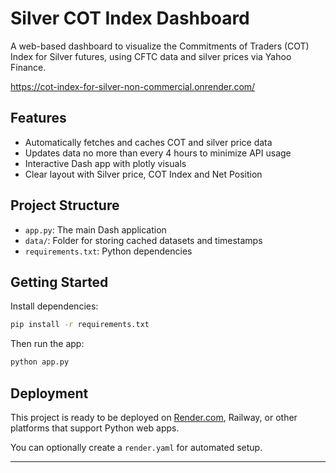 # Silver COT Index Dashboard

A web-based dashboard to visualize the Commitments of Traders (COT) Index for Silver futures, using CFTC data and silver prices via Yahoo Finance.

https://cot-index-for-silver-non-commercial.onrender.com/

## Features
- Automatically fetches and caches COT and silver price data
- Updates data no more than every 4 hours to minimize API usage
- Interactive Dash app with plotly visuals
- Clear layout with Silver price, COT Index and Net Position

## Project Structure
- `app.py`: The main Dash application
- `data/`: Folder for storing cached datasets and timestamps
- `requirements.txt`: Python dependencies

## Getting Started
Install dependencies:
```bash
pip install -r requirements.txt
```

Then run the app:
```bash
python app.py
```

## Deployment
This project is ready to be deployed on [Render.com](https://render.com), Railway, or other platforms that support Python web apps.

You can optionally create a `render.yaml` for automated setup.

---
